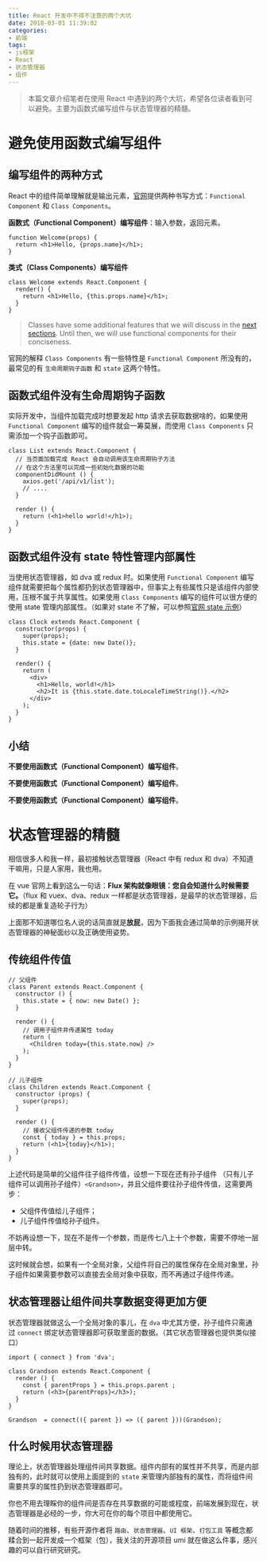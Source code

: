 ```yaml
---
title: React 开发中不得不注意的两个大坑
date: 2018-03-01 11:39:02
categories:
- 前端
tags:
- js框架 
- React
- 状态管理器
- 组件
---
```


> 本篇文章介绍笔者在使用 React 中遇到的两个大坑，希望各位读者看到可以避免。主要为函数式编写组件与状态管理器的精髓。

# 避免使用函数式编写组件

## 编写组件的两种方式

React 中的组件简单理解就是输出元素，[官网](https://reactjs.org/docs/components-and-props.html)提供两种书写方式：`Functional Component` 和 `Class Components`。

**函数式（Functional Component）编写组件**：输入参数，返回元素。

```
function Welcome(props) {
  return <h1>Hello, {props.name}</h1>;
}
```

**类式（Class Components）编写组件**

```
class Welcome extends React.Component {
  render() {
    return <h1>Hello, {this.props.name}</h1>;
  }
}
```

> Classes have some additional features that we will discuss in the [next sections](https://reactjs.org/docs/state-and-lifecycle.html). Until then, we will use functional components for their conciseness.

官网的解释 `Class Components` 有一些特性是 `Functional Component` 所没有的，最常见的有 `生命周期钩子函数` 和 `state` 这两个特性。

## 函数式组件没有生命周期钩子函数

实际开发中，当组件加载完成时想要发起 http 请求去获取数据啥的，如果使用 `Functional Component` 编写的组件就会一筹莫展，而使用 `Class Components`  只需添加一个钩子函数即可。

```
class List extends React.Component {
  // 当页面加载完成 React 会自动调用该生命周期钩子方法
  // 在这个方法里可以完成一些初始化数据的功能
  componentDidMount () {
    axios.get('/api/v1/list');
    // ....
  }

  render () {
    return (<h1>hello world!</h1>);
  }
}
```

## 函数式组件没有 state 特性管理内部属性

当使用状态管理器，如 dva 或 redux 时。如果使用 `Functional Component` 编写组件就需要把每个属性都扔到状态管理器中，但事实上有些属性只是该组件内部使用，压根不属于共享属性。如果使用 `Class Components` 编写的组件可以很方便的使用 state 管理内部属性。（如果对 state 不了解，可以参照[官网 state 示例](https://reactjs.org/docs/state-and-lifecycle.html)）

```
class Clock extends React.Component {
  constructor(props) {
    super(props);
    this.state = {date: new Date()};
  }

  render() {
    return (
      <div>
        <h1>Hello, world!</h1>
        <h2>It is {this.state.date.toLocaleTimeString()}.</h2>
      </div>
    );
  }
}
```

## 小结

**不要使用函数式（Functional Component）编写组件**。

**不要使用函数式（Functional Component）编写组件**。

**不要使用函数式（Functional Component）编写组件**。

# 状态管理器的精髓

相信很多人和我一样，最初接触状态管理器（React 中有 redux 和 dva）不知道干嘛用，只是人家用，我也用。

在 vue 官网上看到这么一句话：**Flux 架构就像眼镜：您自会知道什么时候需要它。**（flux 和 vuex、dva、redux 一样都是状态管理器，是最早的状态管理器，后续的都是重复造轮子行为）

上面那不知道哪位名人说的话简直就是**放屁**，因为下面我会通过简单的示例揭开状态管理器的神秘面纱以及正确使用姿势。

## 传统组件传值

```
// 父组件
class Parent extends React.Component {
  constructor () {
    this.state = { now: new Date() };
  }

  render () {
    // 调用子组件并传递属性 today
    return (
      <Children today={this.state.now} />
    );
  }
}

// 儿子组件
class Children extends React.Component {
  constructor (props) {
    super(props);
  }

  render () {
    // 接收父组件传递的参数 today
    const { today } = this.props;
    return (<h1>{today}</h1>);
  }
}
```

上述代码是简单的父组件往子组件传值，设想一下现在还有孙子组件 （只有儿子组件可以调用孙子组件）`<Grandson>`，并且父组件要往孙子组件传值，这需要两步：

- 父组件传值给儿子组件；
- 儿子组件传值给孙子组件。

不妨再设想一下，现在不是传一个参数，而是传七八上十个参数，需要不停地一层层中转。

这时候就会想，如果有一个全局对象，父组件将自己的属性保存在全局对象里，孙子组件如果需要参数可以直接去全局对象中获取，而不再通过子组件传递。

## 状态管理器让组件间共享数据变得更加方便

状态管理器就做这么一个全局对象的事儿，在 `dva` 中尤其方便，孙子组件只需通过 `connect` 绑定状态管理器即可获取里面的数据。（其它状态管理器也提供类似接口）

```
import { connect } from 'dva';

class Grandson extends React.Component {
  render () {
    const { parentProps } = this.props.parent ;
    return (<h3>{parentProps}</h3>);
  } 
}

Grandson  = connect(({ parent }) => ({ parent }))(Grandson);
```

## 什么时候用状态管理器

理论上，状态管理器处理组件间共享数据。组件内部有的属性并不共享，而是内部独有的，此时就可以使用上面提到的 `state` 来管理内部独有的属性，而将组件间需要共享的属性扔到状态管理器即可。

你也不用去理睬你的组件间是否存在共享数据的可能或程度，前端发展到现在，状态管理器是必经的一步，你大可在你的每个项目中都使用它。

随着时间的推移，有些开源作者将 `路由`、`状态管理器`、`UI 框架`、`打包工具` 等概念都糅合到一起开发成一个框架（包），我关注的开源项目 umi 就在做这么件事，感兴趣的可以自行研究研究。






